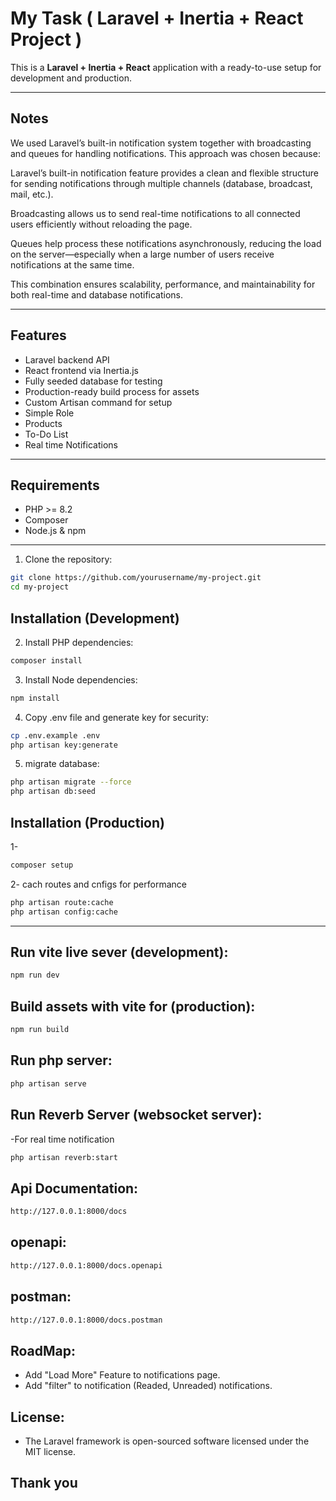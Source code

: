 # My Task ( Laravel + Inertia + React Project )

This is a **Laravel + Inertia + React** application with a ready-to-use setup for development and production.


---

## Notes
We used Laravel’s built-in notification system together with broadcasting and queues for handling notifications.
This approach was chosen because:

Laravel’s built-in notification feature provides a clean and flexible structure for sending notifications through multiple channels (database, broadcast, mail, etc.).

Broadcasting allows us to send real-time notifications to all connected users efficiently without reloading the page.

Queues help process these notifications asynchronously, reducing the load on the server—especially when a large number of users receive notifications at the same time.

This combination ensures scalability, performance, and maintainability for both real-time and database notifications.

---

## Features

- Laravel backend API
- React frontend via Inertia.js
- Fully seeded database for testing
- Production-ready build process for assets
- Custom Artisan command for setup
- Simple Role
- Products
- To-Do List
- Real time Notifications

---

## Requirements

- PHP >= 8.2 
- Composer  
- Node.js & npm  

---

1. Clone the repository:

```bash
git clone https://github.com/yourusername/my-project.git
cd my-project
```

## Installation (Development)

2. Install PHP dependencies:
```bash
composer install
```

3. Install Node dependencies:
```bash
npm install
```

4. Copy .env file and generate key for security:
```bash
cp .env.example .env
php artisan key:generate
```

5. migrate database:
```bash
php artisan migrate --force
php artisan db:seed
```

## Installation (Production)
1- 
```bash
composer setup
```

2- cach routes and cnfigs for performance
```bash
php artisan route:cache
php artisan config:cache
```

------------------------------

## Run vite live sever (development):
```bash
npm run dev
```

## Build assets with vite for (production):
```bash
npm run build
```

## Run php server:
```bash
php artisan serve
```

## Run Reverb Server (websocket server):
-For real time notification
```bash
php artisan reverb:start
```

## Api Documentation:
```bash
http://127.0.0.1:8000/docs
```

## openapi:
```bash
http://127.0.0.1:8000/docs.openapi
```

## postman:
```bash
http://127.0.0.1:8000/docs.postman
```

## RoadMap:
- Add "Load More" Feature to notifications page.
- Add "filter" to notification (Readed, Unreaded) notifications.


## License:
- The Laravel framework is open-sourced software licensed under the MIT license.

## Thank you 